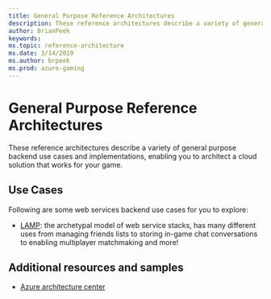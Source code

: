 ```yaml
---
title: General Purpose Reference Architectures
description: These reference architectures describe a variety of general purpose backend use cases and implementations, enabling you to architect a cloud solution that works for your game.
author: BrianPeek
keywords: 
ms.topic: reference-architecture
ms.date: 3/14/2019
ms.author: brpeek
ms.prod: azure-gaming
---
```


# General Purpose Reference Architectures

These reference architectures describe a variety of general purpose backend use cases and implementations, enabling you to architect a cloud solution that works for your game.

## Use Cases

Following are some web services backend use cases for you to explore:

- [LAMP](./general-purpose-lamp.md): the archetypal model of web service stacks, has many different uses from managing friends lists to storing in-game chat conversations to enabling multiplayer matchmaking and more! 

## Additional resources and samples

- [Azure architecture center](/azure/architecture/)